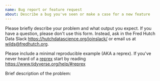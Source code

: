 ```yaml
---
name: Bug report or feature request
about: Describe a bug you've seen or make a case for a new feature
---
```


<!-- 
Maintainers: This issue template comes from https://github.com/getwilds/.github
You're encouraged to add your own that's optimized for your repo -->

Please briefly describe your problem and what output you expect. If you have a question, please don't use this form. Instead, ask in the Fred Hutch Data Slack <https://hutchdatascience.org/joinslack/> or email us at <wilds@fredhutch.org>.

Please include a minimal reproducible example (AKA a reprex). If you've never heard of a [reprex](http://reprex.tidyverse.org/) start by reading <https://www.tidyverse.org/help/#reprex>

Brief description of the problem:
